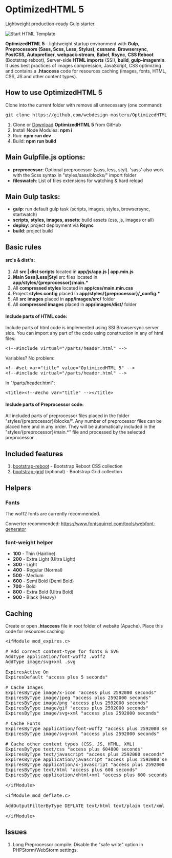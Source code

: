 <h1>OptimizedHTML 5</h1>
<p>Lightweight production-ready Gulp starter.</p>

<p>
  <img src="https://raw.githubusercontent.com/webdesign-masteru/OptimizedHTML/master/app/images/src/preview.jpg" alt="Start HTML Template">
</p>

<p><strong>OptimizedHTML 5</strong> - lightweight startup environment with <strong>Gulp</strong>, <strong>Preprocessors (Sass, Scss, Less, Stylus)</strong>, <strong>cssnano</strong>, <strong>Browsersync</strong>, <strong>PostCSS</strong>, <strong>Autoprefixer</strong>, <strong>webpack-stream</strong>, <strong>Babel</strong>, <strong>Rsync</strong>, <strong>CSS Reboot</strong> (Bootstrap reboot), Server-side <strong>HTML imports</strong> (SSI), <strong>build</strong>, <strong>gulp-imagemin</strong>. It uses best practices of images compression, JavaScript, CSS optimizing and contains a <strong>.htaccess</strong> code for resources caching (images, fonts, HTML, CSS, JS and other content types).</p>

<h2>How to use OptimizedHTML 5</h2>

<p>Clone into the current folder with remove all unnecessary (one command):</p>

<pre>git clone https://github.com/webdesign-masteru/OptimizedHTML-5 .; rm -rf trunk .gitignore readme.md .git .editorconfig</pre>

<ol>
  <li>Clone or <a href="https://github.com/webdesign-masteru/OptimizedHTML-5/archive/master.zip">Download</a> <strong>OptimizedHTML 5</strong> from GitHub</li>
  <li>Install Node Modules: <strong>npm i</strong></li>
  <li>Run: <strong>npm run dev</strong></li>
  <li>Build: <strong>npm run build</strong></li>
</ol>

<h2>Main Gulpfile.js options:</h2>

<ul>
  <li><strong>preprocessor</strong>: Optional preprocessor (sass, less, styl). 'sass' also work with the Scss syntax in "styles/sass/blocks/" import folder</li>
  <li><strong>fileswatch</strong>: List of files extensions for watching & hard reload</li>
</ul>

<h2>Main Gulp tasks:</h2>

<ul>
  <li><strong>gulp</strong>: run default gulp task (scripts, images, styles, browsersync, startwatch)</li>
  <li><strong>scripts, styles, images, assets</strong>: build assets (css, js, images or all)</li>
  <li><strong>deploy</strong>: project deployment via <strong>Rsync</strong></li>
  <li><strong>build</strong>: project build</li>
</ul>

<h2>Basic rules</h2>

<h4>src's & dist's:</h4>

<ol>
  <li>All <strong>src | dist scripts</strong> located in <strong>app/js/app.js | app.min.js</strong></li>
  <li><strong>Main Sass|Less|Styl</strong> src files located in <strong>app/styles/{preprocessor}/main.*</strong></li>
  <li>All <strong>compressed styles</strong> located in <strong>app/css/main.min.css</strong></li>
  <li>Project <strong>styles config</strong> placed in <strong>app/styles/{preprocessor}/_config.*</strong></li>
  <li>All <strong>src images</strong> placed in <strong>app/images/src/</strong> folder</li>
  <li>All <strong>compressed images</strong> placed in <strong>app/images/dist/</strong> folder</li>
</ol>

<h4>Include parts of HTML code:</h4>

<p>Include parts of html code is implemented using SSI Browsersync server side. You can import any part of the code using construction in any of html files:</p>

<pre>&lt;!--#include virtual="/parts/header.html" --&gt;</pre>

<p>Variables? No problem:</p>

<pre>
&lt;!--#set var="title" value="OptimizedHTML 5" --&gt;
&lt;!--#include virtual="/parts/header.html" --&gt;
</pre>

<p>In "/parts/header.html":</p>

<pre>
&lt;title&gt;&lt;!--#echo var="title" --&gt;&lt;/title&gt;
</pre>

<h4>Include parts of Preprocessor code:</h4>

<p>All included parts of preprocessor files placed in the folder "styles/{preprocessor}/blocks/". Any number of preprocessor files can be placed here and in any order. They will be automatically included in the "styles/{preprocessor}/main.*" file and processed by the selected preprocessor.</p>

<h2>Included features</h2>

<ol>
  <li><a href="https://getbootstrap.com/docs/5.3/content/reboot/">bootstrap-reboot</a> - Bootstrap Reboot CSS collection</li>
   <li><a href="https://getbootstrap.com/docs/5.3/layout/grid/">bootstrap-grid</a> (optional) - Bootstrap Grid collection</li>
</ol>

<h2>Helpers</h2>

<h3>Fonts</h3>

<p>The woff2 fonts are currently recommended.</p>

<p>Converter recommended: <a href="https://www.fontsquirrel.com/tools/webfont-generator">https://www.fontsquirrel.com/tools/webfont-generator</a><br>

<h3>font-weight helper</h3>

<ul>
  <li><strong>100</strong> - Thin (Hairline)</li>
  <li><strong>200</strong> - Extra Light (Ultra Light)</li>
  <li><strong>300</strong> - Light</li>
  <li><strong>400</strong> - Regular (Normal)</li>
  <li><strong>500</strong> - Medium</li>
  <li><strong>600</strong> - Semi Bold (Demi Bold)</li>
  <li><strong>700</strong> - Bold</li>
  <li><strong>800</strong> - Extra Bold (Ultra Bold)</li>
  <li><strong>900</strong> - Black (Heavy)</li>
</ul>

<h2>Caching</h2>

<p>Create or open <strong>.htaccess</strong> file in root folder of website (Apache). Place this code for resources caching:</p>

<pre>
&lt;ifModule mod_expires.c&gt;

# Add correct content-type for fonts & SVG
AddType application/font-woff2 .woff2
AddType image/svg+xml .svg

ExpiresActive On
ExpiresDefault "access plus 5 seconds"

# Cache Images
ExpiresByType image/x-icon "access plus 2592000 seconds"
ExpiresByType image/jpeg "access plus 2592000 seconds"
ExpiresByType image/png "access plus 2592000 seconds"
ExpiresByType image/gif "access plus 2592000 seconds"
ExpiresByType image/svg+xml "access plus 2592000 seconds"

# Cache Fonts
ExpiresByType application/font-woff2 "access plus 2592000 seconds"
ExpiresByType image/svg+xml "access plus 2592000 seconds"

# Cache other content types (CSS, JS, HTML, XML)
ExpiresByType text/css "access plus 604800 seconds"
ExpiresByType text/javascript "access plus 2592000 seconds"
ExpiresByType application/javascript "access plus 2592000 seconds"
ExpiresByType application/x-javascript "access plus 2592000 seconds"
ExpiresByType text/html "access plus 600 seconds"
ExpiresByType application/xhtml+xml "access plus 600 seconds"

&lt;/ifModule&gt;

&lt;ifModule mod_deflate.c&gt;

AddOutputFilterByType DEFLATE text/html text/plain text/xml application/xml application/xhtml+xml text/css text/javascript application/javascript application/x-javascript application/font-woff2 image/svg+xml

&lt;/ifModule&gt;
</pre>

<h2>Issues</h2>

<ol>
  <li>Long Preprocessor compile: Disable the "safe write" option in PHPStorm/WebStorm settings.</li>
</ol>

